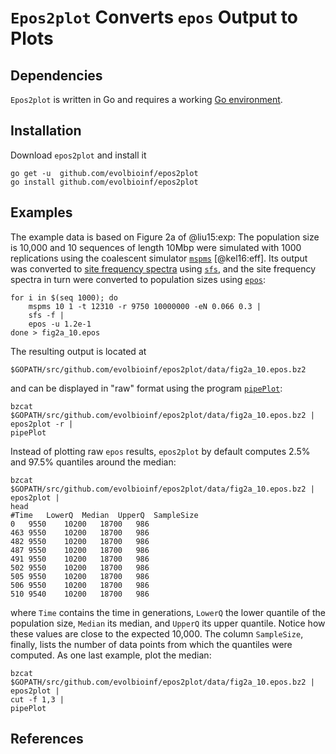 # `Epos2plot` Converts `epos` Output to Plots
  
## Dependencies
`Epos2plot` is written in Go and requires a working
[Go environment](https://golang.org/).

## Installation
Download `epos2plot` and install it
```
go get -u  github.com/evolbioinf/epos2plot
go install github.com/evolbioinf/epos2plot
```

## Examples
The example data is based on Figure 2a of @liu15:exp: The population size
is 10,000 and 10 sequences of length 10Mbp were simulated with 1000
replications using the coalescent simulator
[`mspms`](https://pypi.org/project/msprime/) [@kel16:eff]. Its output was
converted to [site frequency spectra](https://en.wikipedia.org/wiki/Allele_frequency_spectrum) using
[`sfs`](http://github.com/evolbioinf/sfs), and the site frequency
spectra in turn were converted to population sizes using
[`epos`](http://github.com/evolbioinf/epos): 
```
for i in $(seq 1000); do
	mspms 10 1 -t 12310 -r 9750 10000000 -eN 0.066 0.3 | 
	sfs -f |
	epos -u 1.2e-1
done > fig2a_10.epos
```
The resulting output is located at
```
$GOPATH/src/github.com/evolbioinf/epos2plot/data/fig2a_10.epos.bz2
```
and can be displayed in "raw" format using the program [`pipePlot`](http://github.com/evolbioinf/pipeplot):
```
bzcat $GOPATH/src/github.com/evolbioinf/epos2plot/data/fig2a_10.epos.bz2 |
epos2plot -r | 
pipePlot
```
Instead of plotting raw `epos` results, 
`epos2plot` by default computes 2.5% and 97.5% quantiles around the median: 
```
bzcat $GOPATH/src/github.com/evolbioinf/epos2plot/data/fig2a_10.epos.bz2 |
epos2plot | 
head
#Time	LowerQ	Median	UpperQ	SampleSize
0	9550	10200	18700	986
463	9550	10200	18700	986
482	9550	10200	18700	986
487	9550	10200	18700	986
491	9550	10200	18700	986
502	9550	10200	18700	986
505	9550	10200	18700	986
506	9550	10200	18700	986
510	9540	10200	18700	986
```
where `Time` contains the time in generations, 
`LowerQ` the lower quantile of the population size, `Median` its
median, and `UpperQ` its upper
quantile. Notice how these values are close to the expected
10,000. The column `SampleSize`, finally, lists the number of data points from which the
quantiles were computed. As one last example, plot the median:
```
bzcat $GOPATH/src/github.com/evolbioinf/epos2plot/data/fig2a_10.epos.bz2 |
epos2plot | 
cut -f 1,3 |
pipePlot
```
## References
